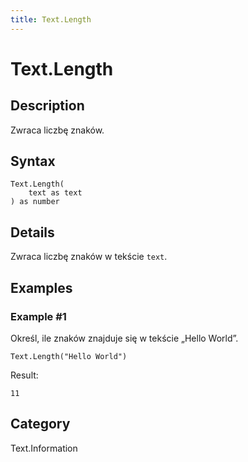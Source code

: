 ```yaml
---
title: Text.Length
---
```


# Text.Length


## Description

Zwraca liczbę znaków.


## Syntax

```powerquery
Text.Length(
    text as text
) as number
```


## Details

Zwraca liczbę znaków w tekście <code>text</code>.


## Examples

### Example #1 
Określ, ile znaków znajduje się w tekście „Hello World”.
```powerquery
Text.Length("Hello World")
```

Result: 
```powerquery
11
```




## Category
Text.Information
